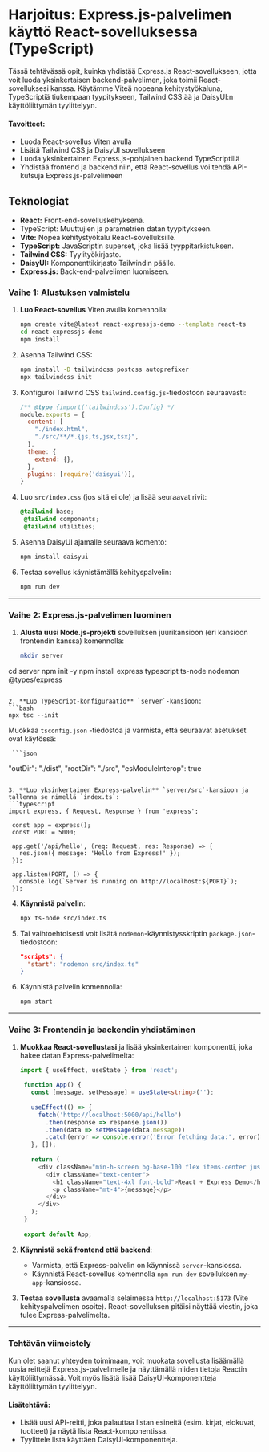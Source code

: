 # Harjoitus: Express.js-palvelimen käyttö React-sovelluksessa (TypeScript)


Tässä tehtävässä opit, kuinka yhdistää Express.js React-sovellukseen, jotta voit luoda yksinkertaisen backend-palvelimen, joka toimii React-sovelluksesi kanssa. Käytämme Viteä nopeana kehitystyökaluna, TypeScriptiä tiukempaan tyypitykseen, Tailwind CSS:ää ja DaisyUI:n käyttöliittymän tyylittelyyn.

#### Tavoitteet:

- Luoda React-sovellus Viten avulla
- Lisätä Tailwind CSS ja DaisyUI sovellukseen
- Luoda yksinkertainen Express.js-pohjainen backend TypeScriptillä
- Yhdistää frontend ja backend niin, että React-sovellus voi tehdä API-kutsuja Express.js-palvelimeen

## Teknologiat

- **React:** Front-end-sovelluskehyksenä.
- TypeScript: Muuttujien ja parametrien datan tyypitykseen.
- **Vite:** Nopea kehitystyökalu React-sovelluksille.
- **TypeScript:** JavaScriptin superset, joka lisää tyyppitarkistuksen.
- **Tailwind CSS:** Tyylityökirjasto.
- **DaisyUI:** Komponenttikirjasto Tailwindin päälle.
- **Express.js:** Back-end-palvelimen luomiseen.

### Vaihe 1: Alustuksen valmistelu

1. **Luo React-sovellus** Viten avulla komennolla:
   ```bash
   npm create vite@latest react-expressjs-demo --template react-ts
   cd react-expressjs-demo
   npm install
   ```

2. Asenna Tailwind CSS:
    ```bash
   npm install -D tailwindcss postcss autoprefixer 
   npx tailwindcss init
   ```
 
3. Konfiguroi Tailwind CSS `tailwind.config.js`-tiedostoon seuraavasti:
	```javascript
   /** @type {import('tailwindcss').Config} */
	module.exports = {
	  content: [
	    "./index.html",
	    "./src/**/*.{js,ts,jsx,tsx}",
	  ],
	  theme: {
	    extend: {},
	  },
	  plugins: [require('daisyui')],
	}
   ```

4. Luo `src/index.css` (jos sitä ei ole) ja lisää seuraavat rivit:
   ```css
   @tailwind base;
	@tailwind components;
	@tailwind utilities;

   ```

5. Asenna DaisyUI ajamalle seuraava komento:
    ```bash
   npm install daisyui
   ```

6. Testaa sovellus käynistämällä kehityspalvelin:
    ```bash
   npm run dev
   ```

---

### Vaihe 2: Express.js-palvelimen luominen

1. **Alusta uusi Node.js-projekti** sovelluksen juurikansioon (eri kansioon frontendin kanssa) komennolla:
   ```bash
   mkdir server
cd server
npm init -y
npm install express typescript ts-node nodemon @types/express
   ```
   
2. **Luo TypeScript-konfiguraatio** `server`-kansioon:
   ```bash
   npx tsc --init
   ```
   
   Muokkaa `tsconfig.json` -tiedostoa ja varmista, että seuraavat asetukset ovat käytössä:
   
	 ```json
   "outDir": "./dist",
	"rootDir": "./src",
	"esModuleInterop": true
   ```

3. **Luo yksinkertainen Express-palvelin** `server/src`-kansioon ja tallenna se nimellä `index.ts`:
   ```typescript
   import express, { Request, Response } from 'express';

	const app = express();
	const PORT = 5000;
	
	app.get('/api/hello', (req: Request, res: Response) => {
	  res.json({ message: 'Hello from Express!' });
	});
	
	app.listen(PORT, () => {
	  console.log(`Server is running on http://localhost:${PORT}`);
	});

   ```
   
4. **Käynnistä palvelin**:
   ```bash
   npx ts-node src/index.ts
   ```
   
5. Tai vaihtoehtoisesti voit lisätä `nodemon`-käynnistysskriptin `package.json`-tiedostoon:
	```json
   "scripts": {
	  "start": "nodemon src/index.ts"
	}

   ```
   
6. Käynnistä palvelin komennolla:
   ```bash
   npm start
   ```

---

### Vaihe 3: Frontendin ja backendin yhdistäminen

1. **Muokkaa React-sovellustasi** ja lisää yksinkertainen komponentti, joka hakee datan Express-palvelimelta:
   ```typescript
   import { useEffect, useState } from 'react';

	function App() {
	  const [message, setMessage] = useState<string>('');
	
	  useEffect(() => {
	    fetch('http://localhost:5000/api/hello')
	      .then(response => response.json())
	      .then(data => setMessage(data.message))
	      .catch(error => console.error('Error fetching data:', error));
	  }, []);
	
	  return (
	    <div className="min-h-screen bg-base-100 flex items-center justify-center">
	      <div className="text-center">
	        <h1 className="text-4xl font-bold">React + Express Demo</h1>
	        <p className="mt-4">{message}</p>
	      </div>
	    </div>
	  );
	}
	
	export default App;

   ```
   
2. **Käynnistä sekä frontend että backend**:
   - Varmista, että Express-palvelin on käynnissä `server`-kansiossa.
   - Käynnistä React-sovellus komennolla `npm run dev` sovelluksen `my-app`-kansiossa.

3. **Testaa sovellusta** avaamalla selaimessa `http://localhost:5173` (Vite kehityspalvelimen osoite). React-sovelluksen pitäisi näyttää viestin, joka tulee Express-palvelimelta.

---

### Tehtävän viimeistely

Kun olet saanut yhteyden toimimaan, voit muokata sovellusta lisäämällä uusia reittejä Express.js-palvelimelle ja näyttämällä niiden tietoja Reactin käyttöliittymässä. Voit myös lisätä lisää DaisyUI-komponentteja käyttöliittymän tyylittelyyn.

#### Lisätehtävä:

- Lisää uusi API-reitti, joka palauttaa listan esineitä (esim. kirjat, elokuvat, tuotteet) ja näytä lista React-komponentissa.
- Tyylittele lista käyttäen DaisyUI-komponentteja.
